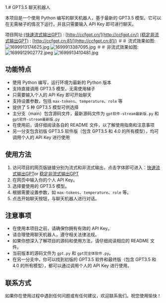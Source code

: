 1.# GPT3.5 聊天机器人

本项目是一个使用 Python 编写的聊天机器人，基于最新的 GPT3.5 模型。它可以在无需梯子的情况下运行，并且只需要输入 API Key 即可进行聊天。

项目网址:[(快速流式输出GPT)](http://ccfgpt.cn/)   : [http://ccfgpt.cn/](http://ccfgpt.cn/)
         [(稳定非流式输出GPT)](http://ccfgpt.cn:81/)  : [http://ccfgpt.cn:81/](http://ccfgpt.cn:81/) 
＃＃ 流式效果如图:
![1699913174625.jpg](https://github.com/buwanyuanshen/FREE-EASY-GPT-by-python-html/assets/144007759/7f59b8fa-704a-48b6-9975-9b918d9fb993)
![1699913387095.jpg](https://github.com/buwanyuanshen/FREE-EASY-GPT-by-python-html/assets/144007759/712525b7-e613-4910-87e9-c8342fb7f708)
＃＃ 非流式效果如图:
![1699912902772.jpeg](https://github.com/buwanyuanshen/FREE-EASY-GPT-by-python-html/assets/144007759/da10382f-57f8-4426-9ce1-7969f9949ef6)
![1699913410481.jpg](https://github.com/buwanyuanshen/FREE-EASY-GPT-by-python-html/assets/144007759/612fc265-6a83-42c6-968e-56a6deb1e371)
## 功能特点

- 使用 Python 编写，运行环境为最新的 Python 版本
- 支持直接调用 GPT3.5 模型，无需使用梯子
- 只需要输入个人的 API Key 即可开始聊天
- 支持设置参数，包括 `max-tokens`、`temperature`、`role` 等
- 提供了 5 种 GPT3.5 模型可供选择
- 主分支（main）包含源码文件，最新源码文件为 `gpt软件-stream最新版.py` 和 `gpt软件-stream最新版.py`
- 在使用前，请仔细阅读各自的 README 文件，以了解使用指南和注意事项
- 另一分支包含初版 GPT3.5 软件版（包含 GPT3.5 和 4.0 的所有模型），均可调用个人的 API Key 进行使用

## 使用方法

1. 访问项目的网页版链接分别为流式和非流式输出，点击字体即可进入：[快速流式输出GPT](http://ccfgpt.cn/)or
[稳定非流式输出GPT](http://ccfgpt.cn:81/)
2. 在网页中输入你的个人 API Key。
3. 选择要使用的 GPT3.5 模型。
4. 根据需要设置参数，如 `max-tokens`、`temperature`、`role` 等。
5. 点击开始聊天按钮，与聊天机器人进行对话。

## 注意事项

- 在使用本项目之前，请确保你拥有有效的 API Key。
- 请合理使用聊天机器人，遵守相关法律法规。
- 如果你想深入了解项目的源码和使用方法，请仔细阅读相应的 README 文件。
- 当前版本的源码文件为 `gpt.py` 和 `gpt完全体软件.py`。
- 在另一分支中，你可以找到初版的 GPT3.5 软件和最终版（包含 GPT3.5 和 4.0 的所有模型），都可以通过调用个人的 API Key 进行使用。

## 联系方式

如果你在使用过程中遇到任何问题或有任何建议，欢迎联系我们。祝您使用愉快！
